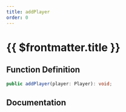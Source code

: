 ```yaml
---
title: addPlayer
order: 0
---
```


# {{ $frontmatter.title }}

## Function Definition

```ts
public addPlayer(player: Player): void;
```

## Documentation

<!--@include: ./parts/addPlayer.md-->

